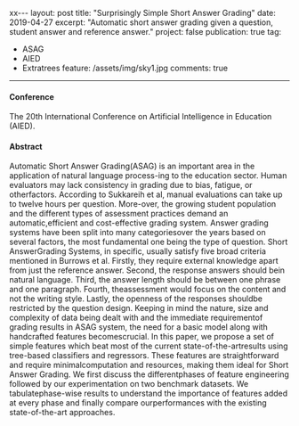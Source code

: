 xx---
layout: post
title:  "Surprisingly Simple Short Answer Grading"
date:   2019-04-27
excerpt: "Automatic short answer grading given a question, student answer and reference answer."
project: false
publication: true
tag:
- ASAG
- AIED
- Extratrees
feature: /assets/img/sky1.jpg
comments: true
---
#### Conference 
 The 20th International Conference on Artificial Intelligence in Education (AIED).
 
 

#### Abstract 
Automatic Short Answer Grading(ASAG) is an important area in the application of natural language process-ing to the education sector. Human evaluators may lack consistency in grading due to bias, fatigue, or otherfactors. According to Sukkareih et al, manual evaluations can take up to twelve hours per question. More-over, the growing student population and the different types of assessment practices demand an automatic,efficient and cost-effective grading system. Answer grading systems have been split into many categoriesover the years based on several factors, the most fundamental one being the type of question. Short AnswerGrading Systems, in specific, usually satisfy five broad criteria mentioned in Burrows et al. Firstly, they require external knowledge apart from just the reference answer. Second, the response answers should bein natural language. Third, the answer length should be between one phrase and one paragraph. Fourth, theassessment would focus on the content and not the writing style. Lastly, the openness of the responses shouldbe restricted by the question design.
Keeping in mind the nature, size and complexity of data being dealt with and the immediate requirementof grading results in ASAG system, the need for a basic model along with handcrafted features becomescrucial. In this paper, we propose a set of simple features which beat most of the current state-of-the-artresults using tree-based classifiers and regressors. These features are straightforward and require minimalcomputation and resources, making them ideal for Short Answer Grading. We first discuss the differentphases of feature engineering followed by our experimentation on two benchmark datasets. We tabulatephase-wise results to understand the importance of features added at every phase and finally compare ourperformances with the existing state-of-the-art approaches.
